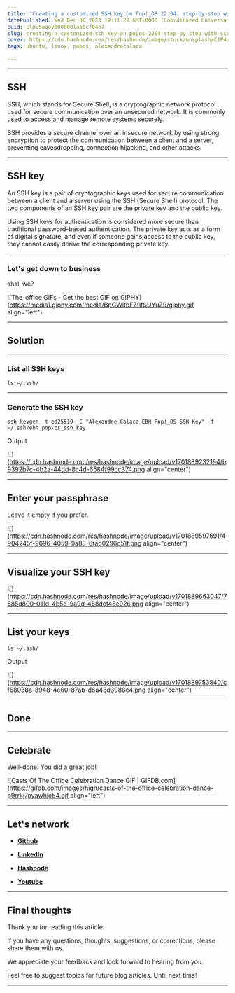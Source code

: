 ```yaml
---
title: "Creating a customized SSH key on Pop!_OS 22.04: step-by-step with screenshots"
datePublished: Wed Dec 06 2023 19:11:28 GMT+0000 (Coordinated Universal Time)
cuid: clpu5aqoy000008laa6cf04n7
slug: creating-a-customized-ssh-key-on-popos-2204-step-by-step-with-screenshots
cover: https://cdn.hashnode.com/res/hashnode/image/stock/unsplash/C1P4wHhQbjM/upload/e403f734d2cc7c2bd2b932e2226db8e5.jpeg
tags: ubuntu, linux, popos, alexandrecalaca

---
```


---

## **SSH**

SSH, which stands for Secure Shell, is a cryptographic network protocol used for secure communication over an unsecured network. It is commonly used to access and manage remote systems securely.

SSH provides a secure channel over an insecure network by using strong encryption to protect the communication between a client and a server, preventing eavesdropping, connection hijacking, and other attacks.

---

## SSH key

An SSH key is a pair of cryptographic keys used for secure communication between a client and a server using the SSH (Secure Shell) protocol. The two components of an SSH key pair are the private key and the public key.

Using SSH keys for authentication is considered more secure than traditional password-based authentication. The private key acts as a form of digital signature, and even if someone gains access to the public key, they cannot easily derive the corresponding private key.

---

### **Let's get down to business**

shall we?

![The-office GIFs - Get the best GIF on GIPHY](https://media1.giphy.com/media/BpGWitbFZflfSUYuZ9/giphy.gif align="left")

---

## Solution

---

### **List all SSH keys**

```plaintext
ls ~/.ssh/
```

---

### **Generate the SSH key**

```plaintext
ssh-keygen -t ed25519 -C "Alexandre Calaca EBH Pop!_OS SSH Key" -f ~/.ssh/ebh_pop-os_ssh_key
```

Output

![](https://cdn.hashnode.com/res/hashnode/image/upload/v1701889232194/b9392b7c-4b2a-44dd-8c4d-6584f99cc374.png align="center")

---

## **Enter your passphrase**

Leave it empty if you prefer.

![](https://cdn.hashnode.com/res/hashnode/image/upload/v1701889597691/4904245f-9696-4059-9a88-6fad0296c51f.png align="center")

---

## Visualize your SSH key

![](https://cdn.hashnode.com/res/hashnode/image/upload/v1701889663047/7585d800-011d-4b5d-9a9d-468def48c926.png align="center")

---

## List your keys

```plaintext
ls ~/.ssh/
```

Output

![](https://cdn.hashnode.com/res/hashnode/image/upload/v1701889753840/cf68038a-3948-4e60-87ab-d6a43d3988c4.png align="center")

---

## Done

---

## Celebrate

Well-done. You did a great job!

![Casts Of The Office Celebration Dance GIF | GIFDB.com](https://gifdb.com/images/high/casts-of-the-office-celebration-dance-p9rrkj7pyawhjo54.gif align="left")

---

## **Let's network**

* [**Github**](https://github.com/alexcalaca)
    
* [**LinkedIn**](https://linkedin.com/in/alexandrecalacaofficial)
    
* [**Hashnode**](https://hashnode.com/onboard?next=/@alexandrecalaca)
    
* [**Youtube**](https://www.youtube.com/@alexandrecalacaofficial)
    

---

## Final thoughts

Thank you for reading this article.

If you have any questions, thoughts, suggestions, or corrections, please share them with us.

We appreciate your feedback and look forward to hearing from you.

Feel free to suggest topics for future blog articles. Until next time!

---